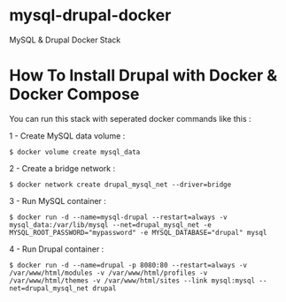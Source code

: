 # mysql-drupal-docker
MySQL &amp; Drupal Docker Stack


# How To Install Drupal with Docker & Docker Compose

You can run this stack with seperated docker commands like this :

1 - Create MySQL data volume :

`$ docker volume create mysql_data`

2 - Create a bridge network :

`$ docker network create drupal_mysql_net --driver=bridge`

3 - Run MySQL container :

`$ docker run -d --name=mysql-drupal --restart=always -v mysql_data:/var/lib/mysql --net=drupal_mysql_net -e MYSQL_ROOT_PASSWORD="mypassword" -e MYSQL_DATABASE="drupal" mysql`

4 - Run Drupal container :

`$ docker run -d --name=drupal -p 8080:80 --restart=always -v /var/www/html/modules -v /var/www/html/profiles -v /var/www/html/themes -v /var/www/html/sites --link mysql:mysql --net=drupal_mysql_net drupal`


